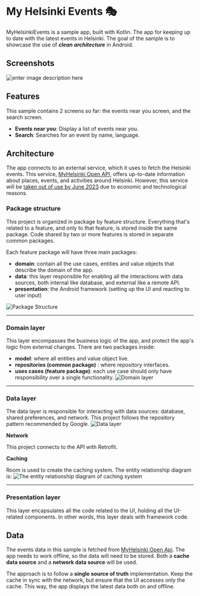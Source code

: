 # My Helsinki Events 🎭

MyHelsinkiEvents is a sample app, built with Kotlin. The app for keeping up to date with the latest events in Helsinki. The goal of the sample is to showcase the use of ***clean architecture*** in Android.

## Screenshots
![enter image description here](https://lh3.googleusercontent.com/0ZA8nz4o9_W-RStoJEw4ey9ZnCSxgtQItn00UpGToGf8p_tAQ4E3j08yGsJNrCjEnUPlVT59uijNrVI1kCV8E50LYuUkfGK9VlvqjGEen7fj3nu5KlcH-UotKAmVRhm0m7LlRhYoaLlvZ-quvtwHCVPZQKzHTZtqgZ-7KTltiiNThm__mH8mex33sqexqn8UA-PHkJtW7KrjP1jIkhBsOAtw0td63YbjkpR78eNJqBDdsbftBALQlRffu-FQQNKxC_hiYrox_nDMseAtVA2HdNyAzPSAXx5i1-uX0zqQ4yUCyoyDJE9E3QyS1UGBxBag1bHPoue733DwpH3pK_ZF9nfkq-ashyj9YnjMxS38t046N97PPuabvyQLCALLwSvJAHiNEV7P5JHhrOosubsZlkdqVP9h4flaz7zoLlZJYxACqvulEO5St5M0CWX4gFymFPXMCBFYLiZ6kqDdi_bgxyiweqM5AaNID2tzuX00VnUbntDtBofQwEf5NknBfN1Mu8w5nQU-SByGn-3d9HBr06kxmLsfuJ0Ym3Z95gpV4n1AJpViaif0wcCp-4MCaUK7-_13-FB2Flzhf67Bfn6yKJrtHsh_0H8s0n4LbW3uGXxHAVNvYfuX0OuPa8q9tze19OuGuL73uEiwN5lnnLEwM0TszAuTsuPutjH1ooxepIq5pPE7hzikPg263Pd7Y4YhxisGZmjUYmSGnWb5ivQRCn4GHmkQmMHlGRUZBSiJdtxe3sPDV2SbbjfufuPR5s7LNOxy-2iSqpWhOsnPVvOzeMX9PyJXT_DN3vVDFBjJ3eoPK9OW9Dy6G9yfLleEkHwOsD7_NKrokv4d_lOokaY2BmJVsckMOdZfOh4BeMNYUxVoKArbIRUJ0vLWngpLkopjSbX8s4HJApe3yIGDBOlMAZNwHyAnlO5ZYNIFlBaauN9IXavDsQvbPNmDPeI4anWTJYkcEm9_ZP_N99ytTGWWBUEQc-dJkRn7_FGqbPJh1zianmBZN8zPCSR-=w2318-h2032-s-no?authuser=2)

## Features
This sample contains 2 screens so far: the events near you screen, and the search screen.
 - **Events near you**: Display a list of events near you.
 - **Search**: Searches for an event by name, language.

## Architecture
The app connects to an external service, which it uses to fetch the Helsinki events. This service, [MyHelsinki Open API](https://open-api.myhelsinki.fi/doc), offers up-to-date information about places, events, and activities around Helsinki. However, this service will be [taken out of use by June 2023](https://open-api.myhelsinki.fi/) due to economic and technological reasons.

### Package structure
This project is organized in package by feature structure. Everything that's related to a feature, and only to that feature, is stored inside the same package. Code shared by two or more features is stored in separate common packages.

Each feature package will have three main packages:
 - **domain**: contain all the use cases, entities and value objects that describe the domain of the app.
 - **data**: this layer responsible for enabling all the interactions with data sources, both internal like database, and external like a remote API.
 - **presentation**: the Android framework (setting up the UI and reacting to user input)

![Package Structure](https://lh3.googleusercontent.com/21aAIkGbfSSDPLd33fpqytBeyuSOwVznaK5hNCMy7lVmJ18ti6ydWeUZmLD6_A_xFNOsMMKXasm6oqKjk-3zK_Fl1EcmlhGrTvZkV79Keeuo795gR85Kd2yXAqFoK61vdZ6UqAXBMqiGr9b8CpHRk8A7uN0y3Se14l-or5TH8m5frfs3II5R8OHVv7ZmyuXscqSozV1scPWCynPJOUvHTl6WuEPAXx1zN4_5a40v663qe_HC4kXz10vcDDIf4a1EVh02twbaIvsOACICXiHC2uDycQIZ49vnrvs0j1JETzBiq5Nnlv5bieR4lUvwuLUVePUnYxr52enuDr02gAWOqGVTEcGm4P104FHbp6B9fvi7_tBwGTVimdatqJPm--ZI9cN4BRzedJT3o0zlbZETHzgu40C5k0tbRh-9UK1z8jc96La-YLXdIbUhfmAcOdWhGAroke6mZ9rsw2y-FH6M7ocnqLEprTVSzDM4M7sRxY-mpbvxJjJJWGCsXb8OF5btyNKal_EgyWmNPSrP9jnJo0a3-mzYzHmqRF1ogO3N2V6taMAokcF0NQgQVnAEgatbxY81g0Cq47GkYjQsGKqcfb3jOUQxkxuj7jK1L15bgP7MoQOLrEqwnY6VfueSzphPMRZLMqcoT6VVEmlXD3krrSC-6Mige8mrn5cWaWf0QYG558F92n7xD2KOcAOUsTsitz5jhVPGOmeJz-hglhBVtZtjmjASVvCx_PCY1DOmN1bTFSqbBsQ-1YVnA_zpnx28qghcBhvbU-VB0Vus0USwzzI-xlZAxpFz701QTC73RV-waYlw9-k39qjY6C5cN_zFtnZHYmclK8tHiAERrd6xYeWRJf-ZDbkzL3MJws3tEZ1QAsrGpXOlrA6tDxztmcMijQPCZN9-8CCfFK-vMEROGqUdIZd0bec23cOTTx0iCTzy_fsDxAqlXjgqwYwKaJUYW4TyiMq91fH_TnYVY4q2fC-M8NSABBYvHpAiIDD7KHIimzT7VoQF0OOK=w2764-h1608-s-no?authuser=2)

---
### Domain layer 
This layer encompasses the business logic of the app, and protect the app's logic from external changes. There are two packages inside:
 - **model**: where all entities and value object live.
 - **repositories (common package)** : where repository interfaces.
 - **uses cases (feature package)**: each use case should only have responsibility over a single functionality.
![Domain layer](https://lh3.googleusercontent.com/F3R0ax8qEUjRW8qKQvZmD55h29wlfsJJ35RYsJqjefaYqe5jZKedlFAvXphHjhiSn-OkV0Sh-92Q_kp5YZHTPmU6rWYNPhJ8E6PRXBlhr0rG4JpI_969M2eBubMUTlkTyk3s5s3nu76DwEeYgA0QxhBuAfSfuzFwSPQjh9fYrheaEfdNf2BJwNzRXFh65K2ZSdQE4dDpKSWbCFA7kWIpz9Tl0Z64rmWNaJf1DT1_7nKMm4quhWN6mTewA-ZeE7o0VMMrhk0fd4bR_KHPpLTlVugnBKKhoBzRDF1NW5EIKqkdvGnYmjqXcOoTAjpXMTHQmcZYbjq1BO-B2SQgYWhOIs0tOkYu7Acuhj0iJN5hBfFQ9OpizHEar-6yDP28gBUtRluihce3-kBWvGoLb_rNApVGh-N3beEzqoaR6eysDFFIBUqJoLGTJdC4g9x6KwMq3SkjQo5uLvMQBlt4VbhNbl0plJF9WxUcm4skqdUoT4n15W5F5vDUw9lUmyu4v5gOO1bLD0c0lu9DWWmZzlyxjmvINdyty9novVr5LS70cSK0_VbDQUcdzd_J9K5qQTHZiKNTf5Rrz90iekF3Z99ONtmpV8tASFq3wd0BeNtY2gke0PpfdIYtXBTPQm6xc6cwJZdxKDdodVdGgAPYOy1IN43UTmAE2s7kMJ2eqDgho8GVX5Wb_lcwE_EdXQRTijkn3xW-0ACtnE9662YW9h0kpKagr42bqG62srnYzSYJMZdJPMI8eAq6tXPfXQzViSKNb3pk33w3Y4mMGn4gnps8Pr-o_nxCPBaeTAqbkRs_BplaHRKMRcxr4sZhwkcy0c6SfJu-xvmfLpSXKvkpxOZUe4Qz458tuZEomnAc90pWLoSBTcE-fjEab9pBf4I2q14NQM_4oQenD1YxqWqBH4SETpUTGkL-xrGjSqz5fw3d_0g-WbpLB7lhzkc9eZFz3YlafOl-ff6k3gU-5UrbKxffVJJu5JRpeVtjDBQgqjyO9pLbgUdF_B64xo8l=w2124-h1248-s-no?authuser=2)

---
### Data layer
The data layer is responsible for interacting with data sources: database, shared preferences, and network. This project follows the repository pattern recommended by Google.
![Data layer](https://lh3.googleusercontent.com/frEaeLoXtnLMW1z4TwBloCoG0IMBIZzyctFiLkVpJIp943LG6ixOke8jHqRC2ylzE-6UdfoRJ5XsTdefBenFwVBvihWqFD-R2kA-1Ure8nKD9q9DpJO3in8GNetsrO9MgOSmV3W9MblMLebVw5xaK4gZtIT4HwgpHZ3pWTJsRdmOFgx0KQ2zf4AUSFkJye3cfveJRzkQTZQ9DCv62V-hEPgiqNdyVKYBgTIoxRmvA9pgzvEoleKYLlwYpLB85WTL146GWOiCLm5UQhHaFj8oIU1weCUdhoRGw2khwfTG1yr7balTG43uL1_NulCXGEZ2oWLKlkKYQkod4rV-Eyv2o9YGuMmwAjevIJZZsM_PPP8Yi7I7AEFwb9F43Tjk8K06kKS6AHuiaAt7t-4wW2N1n4Cw9TURZv8Xv2FjtasviMkPH_nmRuLv7tx_n-rBIGs9iwZpOJj_UP3FCFIriYks8sAvVtuxdI0dUi5m8fWcZijcUABwhu_osy4g3QzoifH2qR3-T-vEclj91pBX-R63x-S3ncxtwqcKpaYSeJqLZp4XiJZtkNBgfQhiJz8dgvpcNlAPJVI_AnqZ0VBmzeKQQOCF_2kunrloalJhSg2bOW8yAb-Pu89Hg9RXRvp4NMipAklXRSFOjPoYsk_rmh_h0DsN6nHLeFdTaZWaDXEsmvImSocagJRNla9M3OaF9kYpz24xJJY0mQUnsdCuvJQCLm5r9v4h-Lrgx7_Rmytg479MXdbOYO1qW426oAHhdcvy27hvtJBxjugmuR581zuNifCubeMECauX-1ilENOZaKw-JKX-qJsNp77nN4QYdUvzTa_RhvbyxlLjhYPjNSjLrHB16avy-PxxkZa65GntWxubeDOuD--qyumfAtwop2s4GSfYI6O_Vvktd9Wc2ak_7XI0rh6sZiL34Q4YU9xTiNwgYRzstaO1cOlJ0kaCeeRiqCn-ukPEO8RQA8x8OIRgUtnwIZ5XBJT4qd8YoaYfrYawSLcfgX_P2VrX=w1684-h1288-s-no?authuser=2)

**Network**

This project connects to the API with Retrofit.

**Caching**

Room is used to create the caching system. The entity relationship diagram is:
![The entity relationship diagram of caching system](https://lh3.googleusercontent.com/FaKuP_Q3309MF9hw3D2-xKzdLbzT1gX9zrXw-5Y7EJqn1NShhU4uaZ8dLeiweUNZ28ixJXHYUYppjtwhagDdmv_uOt1RiD125w0qr-Wyqt6ZopdROuT_XiTbBqW4ivR9Cvw1Nr1T0Wkf5utUUfyiwsnkBZvNaEOyi6ziHGzmIy9qOAWXkTwxwbkx15Af7JUSfElEjupBcrMs2usuzQduo9KwIjZxHMnODIldriat8jnIHQq4q9mfiO_fXA0vV_3rTIFBXn1_J1OjJJ0Cn5_r5pHHpqNwZwy8v4IvF4ysyJQzgmKr1YNxMoFnyVMYOlES3clWmCQ1Vq4MFqRKd-U4KARsffF_KzQFVco1NWqT41CI4dJrdj0lAvcJsUkymmB3UmA8LNFpz4A1JPukBuvZqxoc7Z9VFD3anwhVLF51sNcvwV_hNalKUm1-sm4swB33nnahTKWcUzSOBMH47oP-YbUtHug5AjngYH0eJEykM5yaeIy-6FVn8QvWkfjpNKjE7NQoK4XCZ6nDu2095fL2qtfQKiZ9wkWpo7H6Bqq6EVVUTT5IqoJYxINX1M8uKkmvCxOpCt8xaET668MBr4VFXSd7kE1j7ZPHyMf7I-7huvuN1vxgrxry_2AEB8Krzni2ynXm9y9225jq7n85H235j_3_D5VYUAg1HW4zLpq8Vb17iKtsfoyaZbysmMYsEb_GfvXI_XMVEyfmiq029q5CZbanCHufCcPq6HJflht0LTEfABjl9vjEELQ6x0yNUSomkNsiDDmLm88wYBFHvAfGv37NrphfyuSSSLGDUqCbR9S0uSSJSRfH68KidELvdMqhEl_1Zkb6jMjxU7ATECI_mQFBifkeui2P63UximMtYJrIuGf4gIVd1F6mdjacciQkwrQWb2Iy6fiEF3k6mpMPMOT3LaFLl-yjyQasj0su5gQtody1tpMP44q7xCJS0v3Py4SUzDgE973_uQzZ4SEZ8BADd4l--ydiehdVM0y8x3rJK7j6H4S_jUGA=w1844-h1608-s-no?authuser=2)

---
### Presentation layer
This layer encapsulates all the code related to the UI, holding all the UI-related components. In other words, this layer deals with framework code.

## Data
The events data in this sample is fetched from [MyHelsinki Open Api](https://open-api.myhelsinki.fi/doc). The app needs to work offline, so the data will need to be stored. Both a **cache data source** and a **network data source** will be used. 

The approach is to follow a **single source of truth** implementation. Keep the cache in sync with the network, but ensure that the UI accesses only the cache. This way, the app displays the latest data both on and offline.
